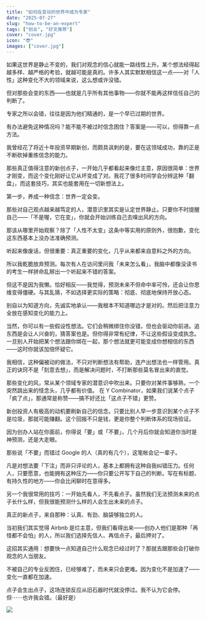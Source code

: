 ```yaml
---
title: "如何在变动的世界中成为专家"
date: "2025-07-27"
slug: "how-to-be-an-expert"
tags: ["创业", "好文推荐"]
cover: "cover.jpg"
icon: "😎"
images: ["cover.jpg"]
---
```

如果这世界是静止不变的，我们对观念的信心就能一路线性上升。某个想法经得起越多样、越严格的考验，就越可能是真的。许多人其实默默相信这一点——对「人性」这种变化不大的领域来说，这么想或许没错。



但对那些会变的东西——也就是几乎所有其他事物——你就不能再这样信任自己的判断了。



专家之所以会错，往往是因为他们精通的，是一个早已过期的世界。



有办法避免这种情况吗？能不能不被过时信念困住？答案是——可以，但得靠一点方法。



我曾经花了将近十年投资早期新创，而颇具讽刺的是，要在这领域成功，靠的正是不断砍掉重练信念的能力。



那些真正值得注意的新创点子，一开始几乎都看起来像烂主意，原因很简单：世界才刚变，而这个变化刚好让它从坏变成了对。我花了很多时间学会分辨这种「翻盘」，而这套技巧，其实也能套用在一切新想法上。



第一步，养成一种信念：世界一定会变。



那些对自己观点越来越笃定的人，潜意识里其实是认定世界静止。只要你不时提醒自己——「不是喔，它在变」，你就会开始训练自己去嗅出风的方向。



那该从哪里开始观察？除了「人性不太变」这条中等实用的原则外，很抱歉，变化这东西基本上没办法准确预测。



听起来像废话，但很重要：真正重要的变化，几乎从来都来自意料之外的方向。



所以我乾脆放弃预测。每次有人在访问里问我「未来怎么看」，我脑中都像没读书的考生一样拼命乱掰出一个听起来不错的答案。



但这不是因为我懒。恰好相反——我觉得，预测未来不但命中率可怜，还会让你思维变得僵硬。与其乱猜，不如选择更实际的策略：彻底、彻底地保持开放心态。



别自以为知道方向，先诚实地承认——我根本不知道哪边才是对的。然后把注意力全放在感知变化的能力上。



当然，你可以有一些假设性想法。它们会稍微绑住你没错，但也会驱动你前进。追东西是会让人兴奋的，猜答案也是。但你得非常有纪律，不让这些假设变成执念。
一旦别人开始把某个想法跟你绑在一起，那个想法就更可能变成你想相信的东西——这时你就该加倍怀疑它。



我相信，这种偏被动的做法，不只对判断想法有帮助，连产出想法也一样管用。真正的诀窍不是「刻意去想」，而是解决问题时，不打断那些莫名冒出来的直觉。



那些变化的风，常从某个领域专家的潜意识中吹出来。只要你对某件事够熟，一个突然跳出来的怪念头，几乎都有价值。
在 Y Combinator，如果我们说某个点子「疯了点」，那通常是称赞——搞不好还比「这点子不错」更赞。



新创投资人有极高的动机要刷新自己的信念。只要比别人早一步意识到某个点子不是垃圾，那就可能赚翻。这个回报不只是钱，更是你整个判断体系的现场验证。



因为创办人站在你面前，你得说「要」或「不要」，几个月后你就会知道你当时是神预测，还是大走眼。



那些说「不要」而错过 Google 的人（真的有几个），这笔帐会记一辈子。



凡是对想法要「下注」而非只评论的人，基本上都拥有这种自我纠错压力。任何人，只要愿意，也能拥有这种压力——你只要公开写下自己的判断。写在有标题、有持久性的地方——你会比闲聊时在意得多。



另一个我很常用的技巧：一开始先看人，不先看点子。虽然我们无法预测未来的点子长什么样，但我很能预测什么样的人会生出未来的点子。



真正的新点子，来自那种：认真、有劲、脑袋够独立的人。



当初我们其实觉得 Airbnb 是烂主意，但我们看得出来——创办人他们是那种「再怪都不会怕」的人，所以我们选择先信人、再信点子，最后押对了。



这招其实通用：想要快一点知道自己什么观念已经过时了？那就去跟那些会打破你观念的人当朋友。



不被自己的专业反困住，已经够难了，而未来只会更难。因为变化不是加速了——变化一直都在加速。



点子会生出点子，这场连锁反应从旧石器时代就没停过。我不认为它会停。
但⋯⋯也许我会错。（最好是）




![](https://prod-files-secure.s3.us-west-2.amazonaws.com/112d0858-5090-4d34-a606-b75eb8d65fd2/46476355-9cf3-4e99-9b7a-3531bc426380/1000202064.png?X-Amz-Algorithm=AWS4-HMAC-SHA256&X-Amz-Content-Sha256=UNSIGNED-PAYLOAD&X-Amz-Credential=ASIAZI2LB466YY3SBSSI%2F20250926%2Fus-west-2%2Fs3%2Faws4_request&X-Amz-Date=20250926T192518Z&X-Amz-Expires=3600&X-Amz-Security-Token=IQoJb3JpZ2luX2VjEAsaCXVzLXdlc3QtMiJHMEUCIQC2FzveTXVj1iz2%2FDbzV4L2%2BmS0I%2FO1L18%2Bns7YFNBd6wIgY8ZrV91i21hhmZhkYU8hSSMOlUknYfOZUC57YYV4MakqiAQIlP%2F%2F%2F%2F%2F%2F%2F%2F%2F%2FARAAGgw2Mzc0MjMxODM4MDUiDIF17rP%2B5VdMKqrBeCrcA%2BmGl0uacNjP%2FI1erz43TOFQ7ZB6hDdArpuFINfAR9MCpohdupYCVLsdU2YPgAdDoqc6lHOTdqSzaiSkq2F4sTXrQtSNpj8eJVbc%2BXtX5e2LpbRydqXXApbXHzMdbRMYq%2FNPFOZJ6PNhmph1bZmG4U3i0uU%2BpvFr1FWv6EEygu65H%2BG8h48tQXrXOay4XQpqmh21XmFy33AQ7G6w3SsQ7byKRJ4%2FYH9FdsyOEtj%2BIYuYlLXZj%2BkBMtY5Z8rJ84cQp%2FSjqapP1PyAdx1AEv7ZKpiJ7Y57Lnhk%2FzCNnujJhQ5d1odUJH94jhD%2Bxq1hFRl6nAKIJLSF%2FEID7yQdZTN7jeKpxGy%2Fpo%2F%2FH6by4GInXOI8AJUuJd7jfc1dirIAi5OcU4fwq4g8ztkIeubQ89rjM4L72CK38OyrgJ0draNQ%2Fcx03e%2Bn%2FpD7ZDmwpNNTRsT8amCKVv9rHwx39zU75rXrzvAb3Usb4azu8k4YLa46S9DTzFPW2qAjWPLpnCLatCT8drpKk1c0F75TWLhqUC4yvUekyKM%2FQt4UuzpL8exjw7%2BSxMxWytu%2F9TxfVqyvOI7%2Fi1rw%2FOLHCRdnYA8Amz%2FlS9A2h69i0k0JclYwml6FWQ0hI9xupgG3ObJUBb%2BxMNq728YGOqUBa5RLiYUxVcEy0QAxYPEn2DSRbK2HvTrpmIyTbu6jHKHcH6B3cCVtpGBoCDu84ViuYEcE6I%2FM2PB7aFmZ%2FMqNdRyvN53Viuzj0bBO%2F5xzBlcjM9lT0QlXiN9tyUPqAtdlB%2FIFRENjZMzU9sb7kUeEFIWj2FcbF6vUAn6zZMzF%2FrE1X%2FqLRK6I6JWEaGdel0arfqPm%2FB4GhfY4W2%2FdmEyP8Acb%2Fy2v&X-Amz-Signature=ac3e96d9a68e04fac5c63beff7db4f2ec77b41e066d94fd09a5f843a1c2f1806&X-Amz-SignedHeaders=host&x-amz-checksum-mode=ENABLED&x-id=GetObject)

